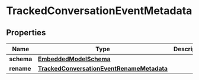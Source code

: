 
# TrackedConversationEventMetadata

## Properties
Name | Type | Description | Notes
------------ | ------------- | ------------- | -------------
**schema** | [**EmbeddedModelSchema**](EmbeddedModelSchema.md) |  |  [optional]
**rename** | [**TrackedConversationEventRenameMetadata**](TrackedConversationEventRenameMetadata.md) |  |  [optional]



